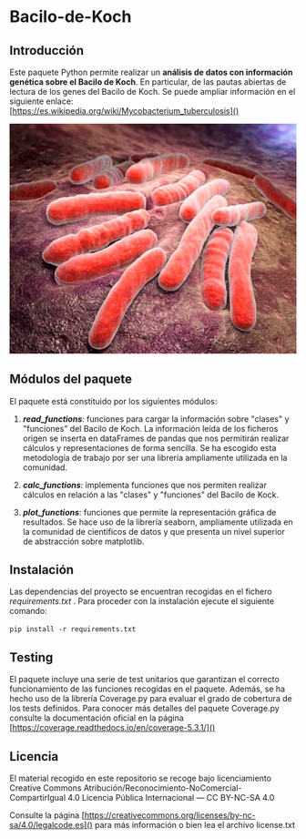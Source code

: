 # Bacilo-de-Koch

## Introducción
Este paquete Python permite realizar un **análisis de datos con información genética sobre el Bacilo de Koch**.
En particular, de las pautas abiertas de lectura de los genes del Bacilo de Koch. Se puede ampliar información en el 
siguiente enlace: [https://es.wikipedia.org/wiki/Mycobacterium_tuberculosis]()

![Bacilo de Koch](data/bacilo_pic.jpg)

## Módulos del paquete
El paquete está constituido por los
siguientes módulos:

1. **_read_functions_**: funciones para cargar la información sobre "clases" y "funciones" del
   Bacilo de Koch. La información  leída de los ficheros origen se inserta en dataFrames de pandas
   que nos permitirán realizar cálculos y representaciones de forma sencilla. Se ha escogido esta
   metodología de trabajo por ser una librería ampliamente utilizada en la comunidad.

2. **_calc_functions_**: implementa funciones que nos permiten realizar cálculos en relación a las
   "clases" y "funciones" del Bacilo de Kock.

3. **_plot_functions_**: funciones que permite la representación gráfica de resultados. Se hace uso
    de la librería seaborn, ampliamente utilizada en la comunidad de científicos de datos y que
   presenta un nivel superior de abstracción sobre matplotlib.
   
## Instalación
Las dependencias del proyecto se encuentran recogidas en el fichero _requirements.txt_ . Para proceder
con la instalación ejecute el siguiente comando:

`pip install -r requirements.txt`

## Testing
El paquete incluye una serie de test unitarios que garantizan el correcto funcionamiento de las funciones recogidas
en el paquete. Además, se ha hecho uso de la librería Coverage.py para evaluar el grado de cobertura de los tests
definidos. Para conocer más detalles del paquete Coverage.py consulte la documentación oficial en la página 
[https://coverage.readthedocs.io/en/coverage-5.3.1/]()

## Licencia
El material recogido en este repositorio se recoge bajo licenciamiento 
Creative Commons Atribución/Reconocimiento-NoComercial-CompartirIgual 4.0 Licencia Pública Internacional — CC BY-NC-SA 4.0

Consulte la página [https://creativecommons.org/licenses/by-nc-sa/4.0/legalcode.es]() para más información
o bien lea el archivo license.txt 



